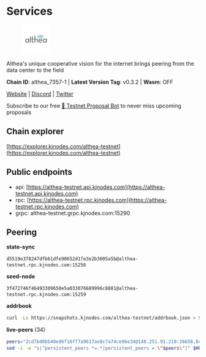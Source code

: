# Services

<figure><img src="https://raw.githubusercontent.com/kj89/cosmos-images/main/logos/althea.png" alt=""><figcaption></figcaption></figure>

Althea's unique cooperative vision for the internet  brings peering from the data center to the field

**Chain ID**: althea_7357-1 | **Latest Version Tag**: v0.3.2 | **Wasm**: OFF

[Website](https://www.althea.net) | [Discord](https://discord.gg/ZTKWfpDs) | [Twitter](https://twitter.com/altheanetwork)



Subscribe to our free [🤖 Testnet Proposal Bot](https://t.me/kjnodes_testnet_proposal_bot) to never miss upcoming proposals


## Chain explorer
[https://explorer.kjnodes.com/althea-testnet](https://explorer.kjnodes.com/althea-testnet)

## Public endpoints

* api: [https://althea-testnet.api.kjnodes.com](https://althea-testnet.api.kjnodes.com)
* rpc: [https://althea-testnet.rpc.kjnodes.com](https://althea-testnet.rpc.kjnodes.com)
* grpc: althea-testnet.grpc.kjnodes.com:15290

## Peering

**state-sync**

```text
d5519e378247dfb61dfe90652d1fe3e2b3005a5b@althea-testnet.rpc.kjnodes.com:15256
```

**seed-node**

```text
3f472746f46493309650e5a033076689996c8881@althea-testnet.rpc.kjnodes.com:15259
```

**addrbook**
```bash
curl -Ls https://snapshots.kjnodes.com/althea-testnet/addrbook.json > $HOME/.althea/config/addrbook.json
```

**live-peers** (34)
```bash
peers="2cd7bd0bb40ed6f16ff7a9617ae8c7a74ce06e34@148.251.91.219:26656,8cd0cf98fa86c01796b07d230aa5261e06b1b37d@95.217.206.246:26656,a3ac64c5c84817f3694a866298399e6ad71ff26c@65.21.53.39:26656,d5519e378247dfb61dfe90652d1fe3e2b3005a5b@65.109.68.190:52656,70caf9545f6fd67f2561964b0a69bf36ba6f81d4@5.161.205.63:26656,f6e3f995ba1c3ceed8bd556d9a23d2922d98a9a6@66.172.36.136:14656,4f5eb5164329a61fc898ac75849ae873c8e539c9@66.172.36.135:14656,ccc09b0fb3c5f6b2dc826a6896bf43b099921bdb@207.180.253.242:26656,17edf24237b1c2b5b196d344761f964407d05862@65.108.233.109:12456,0d4220d2bbda711183a8db6f45c26b1541fa0d6a@65.109.116.204:21856,76932bbeb29836c6405329c21358d051ef6e33a3@65.109.65.163:21856,27dc32e6a756ccb04ca4e1395008f18f5efeaf8e@162.55.1.2:31656,d4c21f733f0aff703d36265b25126b01eaab8742@68.142.182.44:26656,cc542d9fb5f93780fc4004aa67f2b502686a24e8@144.76.27.79:61056,0037b2dc30933fa5c027a83be39f0061253ff83b@5.189.157.140:26656,bc55fa695313549672c4a480143dc400eaada16b@138.201.136.49:29656,04917b5810df2a380c1b18d83f577f1aba550818@222.106.187.14:53300,0aac1fc75b4a613f6bb7d15c6250350d478227a6@66.45.231.30:11144,1d9a103d1e24c590bdfb577537eddd19a322f886@65.109.92.240:17886,a1c05be605625e7fd3af6b9e5c84937a48482be5@35.201.194.177:26656,c1c28d02ef687f2d80b8e4540d9297835e75b6f0@139.59.67.156:26656,18643335ebbf1119ef5da9bbb2b65ce651a47ef1@5.9.106.214:26676,ba247bdf826a9636a8276d6a00d8004755f6bb18@162.19.238.210:26656,937dcf8c45b7c64e5188a7036427f2ce86383035@95.165.89.222:24126,16a9576c9a4cf9651b4215e3a877ae002555dd9b@116.202.117.229:31656,5b6c6d679904ded86d36397e8ea583c122f5ddbd@144.91.102.95:26656,6c3d7683bf40a521b7c22391fd6c989b46a2e0e2@78.46.106.75:27656,019988ce47565ad683b7675216e8fbcb171b841c@107.155.125.170:26656,ff3fe47b494b0bf3dedf2d47dc9acf0e2ba3b7ae@65.108.43.113:52656,11e8f38e3c5601e4ab2333d5a5bbb108a39b8e1c@159.69.110.238:26656,975393744d620d9dcb8dfd21c0282a6285766523@176.57.184.215:26656,874f5688891e0a273fcb2e3fb89af2f1ab700024@91.223.3.144:26456,fd54b3d5e49c047dae61ca3a8e430f500eab783c@65.109.92.148:26656,90d692d481c1c4739ba8a7045b5552fa8d410901@88.99.164.158:17886"
sed -i -e "s|^persistent_peers *=.*|persistent_peers = \"$peers\"|" $HOME/.althea/config/config.toml
```
